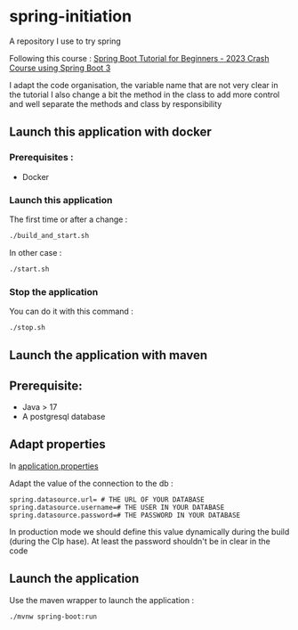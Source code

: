# spring-initiation
A repository I use to try spring

Following this course : [Spring Boot Tutorial for Beginners - 2023 Crash Course using Spring Boot 3](https://www.youtube.com/watch?v=UgX5lgv4uVM&ab_channel=DanVega)

I adapt the code organisation, the variable name that are not very clear in the tutorial
I also change a bit the method in the class to add more control and well separate the methods and class by responsibility

## Launch this application with docker

### Prerequisites :
* Docker

### Launch this application

The first time or after a change :
```bash
./build_and_start.sh
```

In other case :
```bash
./start.sh
```

### Stop the application

You can do it with this command :

```bash
./stop.sh
```

## Launch the application with maven

## Prerequisite:
* Java > 17
* A postgresql database

## Adapt properties
In [application.properties](./src/main/resources/application.properties)

Adapt the value of the connection to the db :
```text
spring.datasource.url= # THE URL OF YOUR DATABASE
spring.datasource.username=# THE USER IN YOUR DATABASE
spring.datasource.password=# THE PASSWORD IN YOUR DATABASE
```

In production mode we should define this value dynamically during the build (during the CIp hase). 
At least the password shouldn't be in clear in the code

## Launch the application

Use the maven wrapper to launch the application :
```bash
./mvnw spring-boot:run
```
